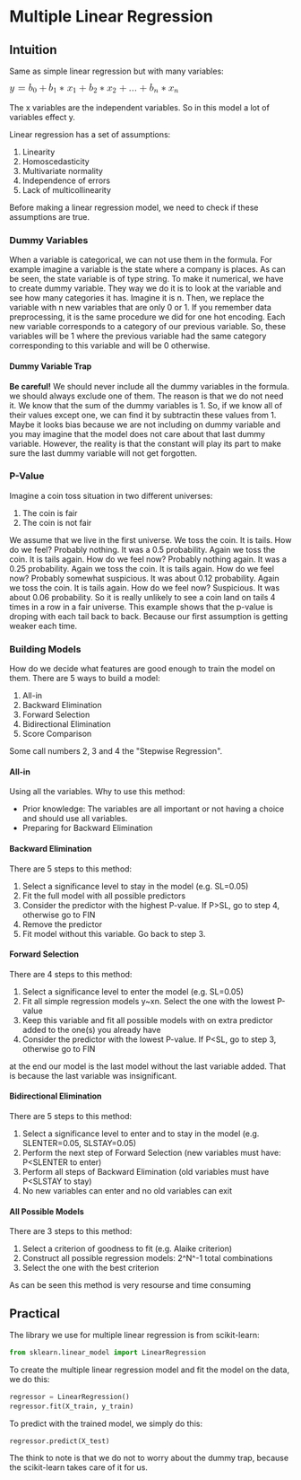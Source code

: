 # Multiple Linear Regression

## Intuition

Same as simple linear regression but with many variables:

![multiple linear regression formula](multiregformula.png)

The x variables are the independent variables. So in this model a lot of variables effect y.

Linear regression has a set of assumptions:

1. Linearity
2. Homoscedasticity
3. Multivariate normality
4. Independence of errors
5. Lack of multicollinearity

Before making a linear regression model, we need to check if these assumptions are true.

### Dummy Variables

When a variable is categorical, we can not use them in the formula. For example imagine a variable is the state where a company is places. As can be seen, the state variable is of type string. To make it numerical, we have to create dummy variable. They way we do it is to look at the variable and see how many categories it has. Imagine it is n. Then, we replace the variable with n new variables that are only 0 or 1. If you remember data preprocessing, it is the same procedure we did for one hot encoding. Each new variable corresponds to a category of our previous variable. So, these variables will be 1 where the previous variable had the same category corresponding to this variable and will be 0 otherwise.

#### Dummy Variable Trap

**Be careful!** We should never include all the dummy variables in the formula. we should always exclude one of them. The reason is that we do not need it. We know that the sum of the dummy variables is 1. So, if we know all of their values except one, we can find it by subtractin these values from 1. Maybe it looks bias because we are not including on dummy variable and you may imagine that the model does not care about that last dummy variable. However, the reality is that the constant will play its part to make sure the last dummy variable will not get forgotten.

### P-Value

Imagine a coin toss situation in two different universes:

1. The coin is fair
2. The coin is not fair

We assume that we live in the first universe. We toss the coin. It is tails. How do we feel? Probably nothing. It was a 0.5 probability. Again we toss the coin. It is tails again. How do we feel now? Probably nothing again. It was a 0.25 probability. Again we toss the coin. It is tails again. How do we feel now? Probably somewhat suspicious. It was about 0.12 probability. Again we toss the coin. It is tails again. How do we feel now? Suspicious. It was about 0.06 probability. So it is really unlikely to see a coin land on tails 4 times in a row in a fair universe.
This example shows that the p-value is droping with each tail back to back. Because our first assumption is getting weaker each time.

### Building Models

How do we decide what features are good enough to train the model on them. There are 5 ways to build a model:

1. All-in
2. Backward Elimination
3. Forward Selection
4. Bidirectional Elimination
5. Score Comparison

Some call numbers 2, 3 and 4 the "Stepwise Regression".

#### All-in

Using all the variables.
Why to use this method:

* Prior knowledge: The variables are all important or not having a choice and should use all variables.
* Preparing for Backward Elimination

#### Backward Elimination

There are 5 steps to this method:

1. Select a significance level to stay in the model (e.g. SL=0.05)
2. Fit the full model with all possible predictors
3. Consider the predictor with the highest P-value. If P>SL, go to step 4, otherwise go to FIN
4. Remove the predictor
5. Fit model without this variable. Go back to step 3.

#### Forward Selection

There are 4 steps to this method:

1. Select a significance level to enter the model (e.g. SL=0.05)
2. Fit all simple regression models y~xn. Select the one with the lowest P-value
3. Keep this variable and fit all possible models with on extra predictor added to the one(s) you already have
4. Consider the predictor with the lowest P-value. If P<SL, go to step 3, otherwise go to FIN

at the end our model is the last model without the last variable added. That is because the last variable was insignificant.

#### Bidirectional Elimination

There are 5 steps to this method:

1. Select a significance level to enter and to stay in the model (e.g. SLENTER=0.05, SLSTAY=0.05)
2. Perform the next step of Forward Selection (new variables must have: P<SLENTER to enter)
3. Perform all steps of Backward Elimination (old variables must have P<SLSTAY to stay)
4. No new variables can enter and no old variables can exit

#### All Possible Models

There are 3 steps to this method:

1. Select a criterion of goodness to fit (e.g. Alaike criterion)
2. Construct all possible regression models: 2^N^-1 total combinations
3. Select the one with the best criterion

As can be seen this method is very resourse and time consuming

## Practical

The library we use for multiple linear regression is from scikit-learn:

```python
from sklearn.linear_model import LinearRegression
```

To create the multiple linear regression model and fit the model on the data, we do this:

```python
regressor = LinearRegression()
regressor.fit(X_train, y_train)
```

To predict with the trained model, we simply do this:

```python
regressor.predict(X_test)
```

The think to note is that we do not to worry about the dummy trap, because the scikit-learn takes care of it for us.